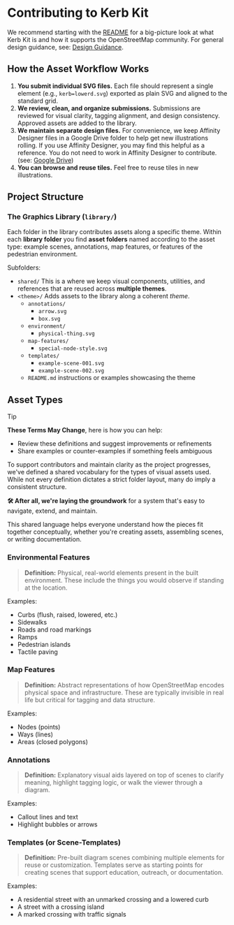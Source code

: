 # Contributing to Kerb Kit
We recommend starting with the [README](README.md) for a big-picture look at what Kerb Kit is and how it supports the OpenStreetMap community. For general design guidance, see: [Design Guidance](/DESIGN_GUIDANCE.md).

## How the Asset Workflow Works

1. **You submit individual SVG files.** Each file should represent a single element (e.g., `kerb=lowerd.svg`) exported as plain SVG and aligned to the standard grid.
2. **We review, clean, and organize submissions.** Submissions are reviewed for visual clarity, tagging alignment, and design consistency. Approved assets are added to the library.
3. **We maintain separate design files.** For convenience, we keep Affinity Designer files in a Google Drive folder to help get new illustrations rolling. If you use Affinity Designer, you may find this helpful as a reference. You do not need to work in Affinity Designer to contribute. (see: [Google Drive](https://drive.google.com/drive/folders/1u9iJec_ZKIN5SV3JdG4HeA_tUl_8QvcY?usp=sharing))
4. **You can browse and reuse tiles.** Feel free to reuse tiles in new illustrations.

## Project Structure

### The Graphics Library (`library/`)

Each folder in the library contributes assets along a specific theme. Within each **library folder** you find **asset folders** named according to the asset type: example scenes, annotations, map features, or features of the pedestrian environment.

Subfolders:
- `shared/` This is a where we keep visual components, utilities, and references that are reused across **multiple themes**.
- `<theme>/` Adds assets to the library along a coherent *theme*.
  - `annotations/`
    - `arrow.svg`
    - `box.svg`
  - `environment/`
    - `physical-thing.svg`
  - `map-features/`
    - `special-node-style.svg`
  - `templates/`
    - `example-scene-001.svg`
    - `example-scene-002.svg`
  - `README.md` instructions or examples showcasing the theme

## Asset Types

> [!TIP]
> **These Terms May Change**, here is how you can help:
> - Review these definitions and suggest improvements or refinements
> - Share examples or counter-examples if something feels ambiguous

To support contributors and maintain clarity as the project progresses, we've defined a shared vocabulary for the types of visual assets used. While not every definition dictates a strict folder layout, many do imply a consistent structure.

**🛠️ After all, we're laying the groundwork** for a system that's easy to navigate, extend, and maintain.

This shared language helps everyone understand how the pieces fit together conceptually, whether you're creating assets, assembling scenes, or writing documentation.

### **Environmental Features**

> **Definition:** Physical, real-world elements present in the built environment. These include the things you would observe if standing at the location.

Examples:

- Curbs (flush, raised, lowered, etc.)
- Sidewalks
- Roads and road markings
- Ramps
- Pedestrian islands
- Tactile paving

### **Map Features**

> **Definition:** Abstract representations of how OpenStreetMap encodes physical space and infrastructure. These are typically invisible in real life but critical for tagging and data structure.

Examples:

- Nodes (points)
- Ways (lines)
- Areas (closed polygons)

### **Annotations**

> **Definition:** Explanatory visual aids layered on top of scenes to clarify meaning, highlight tagging logic, or walk the viewer through a diagram.

Examples:

- Callout lines and text
- Highlight bubbles or arrows

### **Templates (or Scene-Templates)**

> **Definition:** Pre-built diagram scenes combining multiple elements for reuse or customization. Templates serve as starting points for creating scenes that support education, outreach, or documentation.

Examples:

- A residential street with an unmarked crossing and a lowered curb
- A street with a crossing island
- A marked crossing with traffic signals